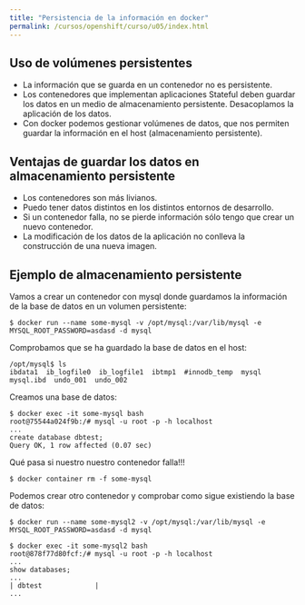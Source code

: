 ```yaml
---
title: "Persistencia de la información en docker"
permalink: /cursos/openshift/curso/u05/index.html
---
```


## Uso de volúmenes persistentes

* La información que se guarda en un contenedor no es persistente.
* Los contenedores que implementan aplicaciones Stateful deben guardar los datos en un medio de almacenamiento persistente. Desacoplamos la aplicación de los datos.
* Con docker podemos gestionar volúmenes de datos, que nos permiten guardar la información en el host (almacenamiento persistente).

## Ventajas de guardar los datos en almacenamiento persistente

* Los contenedores son más livianos.
* Puedo tener datos distintos en los distintos entornos de desarrollo.
* Si un contenedor falla, no se pierde información sólo tengo que crear un nuevo contenedor.
* La modificación de los datos de la aplicación no conlleva la construcción de una nueva imagen.

## Ejemplo de almacenamiento persistente

Vamos a crear un contenedor con mysql donde guardamos la información de la base de datos en un volumen persistente:

    $ docker run --name some-mysql -v /opt/mysql:/var/lib/mysql -e MYSQL_ROOT_PASSWORD=asdasd -d mysql

Comprobamos que se ha guardado la base de datos en el host:

    /opt/mysql$ ls
    ibdata1  ib_logfile0  ib_logfile1  ibtmp1  #innodb_temp  mysql  mysql.ibd  undo_001  undo_002
  
Creamos una base de datos:

    $ docker exec -it some-mysql bash
    root@75544a024f9b:/# mysql -u root -p -h localhost
    ...
    create database dbtest;
    Query OK, 1 row affected (0.07 sec)
  
Qué pasa si nuestro nuestro contenedor falla!!!

    $ docker container rm -f some-mysql 

Podemos crear otro contenedor y comprobar como sigue existiendo la base de datos:

    $ docker run --name some-mysql2 -v /opt/mysql:/var/lib/mysql -e MYSQL_ROOT_PASSWORD=asdasd -d mysql
    
    $ docker exec -it some-mysql2 bash
    root@878f77d80fcf:/# mysql -u root -p -h localhost
    ...
    show databases;
    ...
    | dbtest             |
    ...
  

